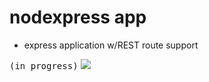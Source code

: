 # nodexpress app
- express application w/REST route support

<kbd>(in progress)</kbd>
![](/images/scaffold.png)